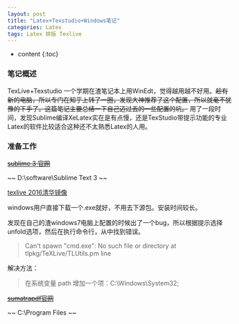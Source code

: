 ```yaml
---
layout: post
title: "Latex+Texstudio+Windows笔记"
categories: Latex
tags: Latex 排版 Texlive
---
```


* content
{:toc}

### 笔记概述

TexLive+Texstudio
一个学期在渣笔记本上用WinEdt，觉得越用越不好用。~~趁有新的电脑，所以专门在知乎上转了一圈，发现大神推荐了这个配置，所以就毫不犹豫的下手了。这篇笔记主要总结一下自己迈过去的一些配置的坑。~~ 用了一段时间，发现Sublime编译XeLatex实在是有点慢，还是TexStudio带提示功能的专业Latex的软件比较适合这种还不太熟悉Latex的人用。




### 准备工作
~~[sublime 3 官网](http://www.sublimetext.com/blog/articles/sublime-text-3-build-3103)~~

~~ D:\software\Sublime Text 3  ~~

[texlive 2016清华镜像](https://mirrors.tuna.tsinghua.edu.cn/CTAN/systems/texlive/tlnet/)

windows用户直接下载一个.exe就好，不用去下源包。安装时间较长。

发现在自己的渣windows7电脑上配置的时候出了一个bug，所以根据提示选择unfold选项，然后在执行命令行，从中找到错误。 

> Can't spawn "cmd.exe": No such file or directory at tlpkg/TeXLive/TLUtils.pm line

解决方法：

> 在系统变量 path 增加一个项：C:\Windows\System32;

~~[sumatrapdf官网](http://www.sumatrapdfreader.org/free-pdf-reader.html)~~

~~ C:\Program Files ~~
